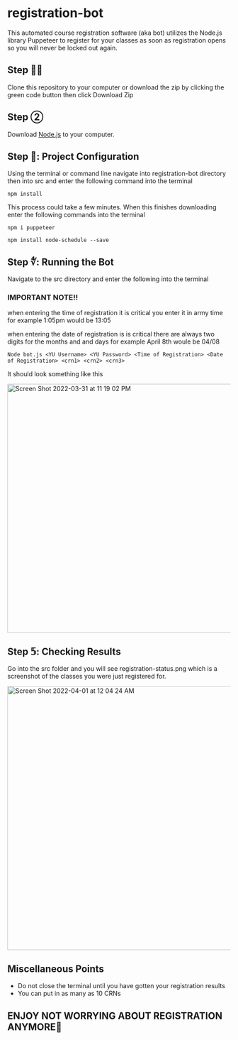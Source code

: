 # registration-bot
This automated course registration software (aka bot) utilizes the Node.js library Puppeteer to register for your classes as soon as registration opens so you will never be locked out again. 
## Step ☝🏼

Clone this repository to your computer or download the zip by clicking the green code button then click Download Zip
## Step ②

Download [Node.js](https://nodejs.org/en/download/) to your computer.
## Step 🥉: Project Configuration
Using the terminal or command line navigate into registration-bot directory then into src and enter the following command into the terminal 

    npm install
This process could take a few minutes. When this finishes downloading enter the following commands into the terminal
    
    npm i puppeteer
    
    npm install node-schedule --save
## Step ∜: Running the Bot
Navigate to the src directory and enter the following into the terminal
### IMPORTANT NOTE‼️

when entering the time of registration it is critical you enter it in army time for example 1:05pm would be 13:05

when entering the date of registration is is critical there are always two digits for the months and and days for example April 8th woule be 04/08


    Node bot.js <YU Username> <YU Password> <Time of Registration> <Date of Registration> <crn1> <crn2> <crn3>
It should look something like this 

<img width="561" alt="Screen Shot 2022-03-31 at 11 19 02 PM" src="https://user-images.githubusercontent.com/62624776/161188862-c5de5fca-9e75-4ca5-aa12-485932e98e77.png">

## Step 𝟝: Checking Results 
Go into the src folder and you will see registration-status.png which is a screenshot of the classes you were just registered for.

<img width="595" alt="Screen Shot 2022-04-01 at 12 04 24 AM" src="https://user-images.githubusercontent.com/62624776/161193016-954f8b57-1a93-4bbe-8d2b-de881b526fdf.png">

## Miscellaneous Points
 - Do not close the terminal until you have gotten your registration results
 - You can put in as many as 10 CRNs

## ENJOY NOT WORRYING ABOUT REGISTRATION ANYMORE🥳



